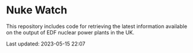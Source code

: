 # Nuke Watch

This repository includes code for retrieving the latest information available on the output of EDF nuclear power plants in the UK.

Last updated: 2023-05-15 22:07